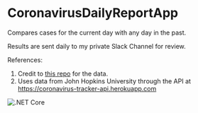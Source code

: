 # CoronavirusDailyReportApp

Compares cases for the current day with any day in the past.  

Results are sent daily to my private Slack Channel for review.

References:

1. Credit to [this repo](https://github.com/ExpDev07/coronavirus-tracker-api) for the data.
2. Uses data from John Hopkins University through the API at https://coronavirus-tracker-api.herokuapp.com 

![.NET Core](https://github.com/githubacct54385/CoronavirusDailyReportApp/workflows/.NET%20Core/badge.svg)
